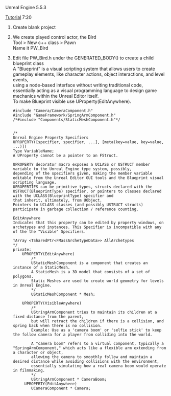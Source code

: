 Unreal Engine 5.5.3  
  
[Tutorial](https://dev.epicgames.com/community/learning/tutorials/jyWV/unreal-engine-c-beginner-tutorial-flappy-bird) 7:20  
  
1. Create blank project  
  
2. We create played control actor, the Bird  
   Tool > New c++ class > Pawn  
   Name it PW_Bird
   
4. Edit file PW_Bird.h under the GENERATED_BODY() to create a child blueprint class  
   A "Blueprint" is a visual scripting system that allows users to create gameplay elements, like character actions, object interactions, and level events,  
   using a node-based interface without writing traditional code, essentially acting as a visual programming language to design game mechanics within the Unreal Editor itself.  
   To make Blueprint visible use UProperty(EditAnywhere).  
   ```  
   #include "Camera/CameraComponent.h"
   #include "GameFramework/SpringArmComponent.h"
   /*#include "Components/StaticMeshComponent.h"*/
  
   
   /*
   Unreal Engine Property Specifiers
   UPROPERTY([specifier, specifier, ...], [meta(key=value, key=value, ...)])
   Type VariableName;
   A UProperty cannot be a pointer to an FStruct.
    
   UPROPERTY decorator macro exposes a UCLASS or USTRUCT member variable to the Unreal Engine type system, possibly,
   depending of the specifiers given, making the member variable editable from the Unreal Editor GUI tools and the Blueprint visual scripting language.
   UPROPERTIES can be primitive types, structs declared with the USTRUCT(BlueprintType) specifier, or pointers to classes declared with the UCLASS(BlueprintType) specifier and
   that inherit, ultimately, from UObject.
   Pointers to UCLASS classes (and possibly USTRUCT structs) participate in garbage collection / reference counting.
    
   EditAnywhere
   Indicates that this property can be edited by property windows, on archetypes and instances. This Specifier is incompatible with any of the the "Visible" Specifiers.
     
   TArray <TSharedPtr<FMassArchetypeData>> AllArchetypes
   */
   private:
       UPROPERTY(EditAnywhere)
           /*
           UStaticMeshComponent is a component that creates an instance of a StaticMesh.
           A StaticMesh is a 3D model that consists of a set of polygons.
           Static Meshes are used to create world geometry for levels in Unreal Engine.
           */
           UStaticMeshComponent * Mesh;
  
       UPROPERTY(VisibleAnywhere)
           /*
           UStringArmComponent tries to maintain its children at a fixed distance from the parent,
           but will retract the children if there is a collision, and spring back when there is no collision.
           Example: Use as a 'camera boom' or 'selfie stick' to keep the follow camera for a player from colliding into the world.
        
           A "camera boom" refers to a virtual component, typically a "SpringArmComponent," which acts like a flexible arm extending from a character or object,
           allowing the camera to smoothly follow and maintain a desired distance while avoiding collisions with the environment,
           essentially simulating how a real camera boom would operate in filmmaking.
           */
           UStringArmComponent * CameraBoom;
        UPROPERTY(EditAnywhere)
           UCameraComponent * Camera;
   ```  
  
